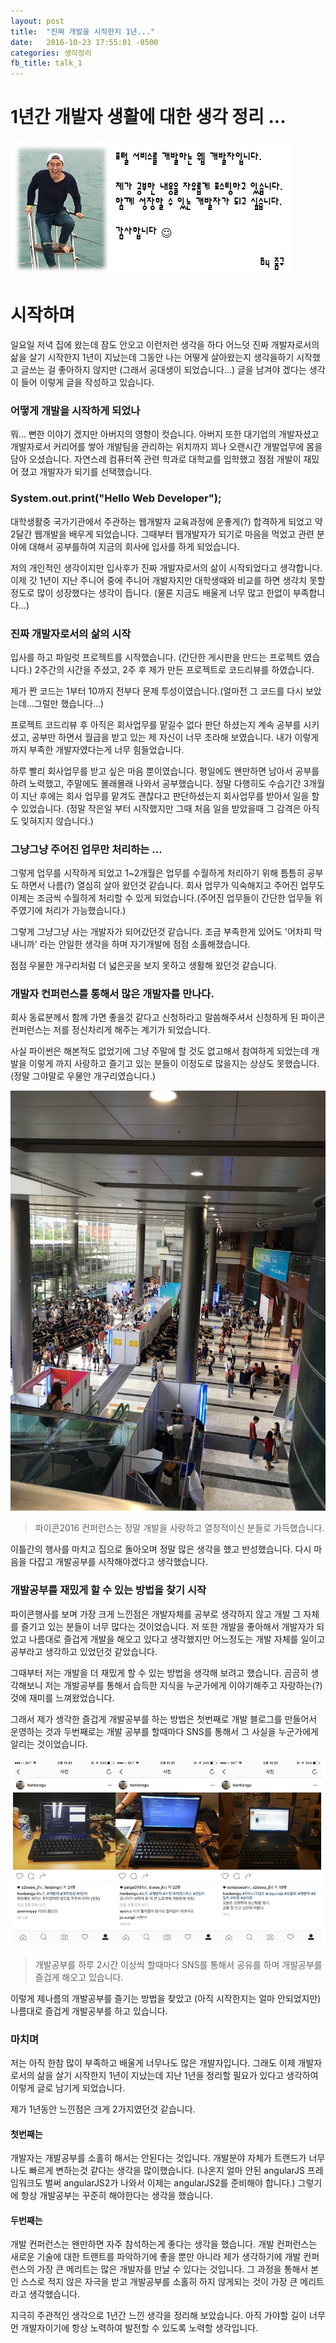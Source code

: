 ```yaml
---
layout: post
title:  "진짜 개발을 시작한지 1년..."
date:   2016-10-23 17:55:01 -0500
categories: 생각정리
fb_title: talk_1
---
```

# 1년간 개발자 생활에 대한 생각 정리 ...

![zumgu_profie](/images/zumgu_profie.jpg)

# 시작하며

일요일 저녁 집에 왔는데 잠도 안오고 이런저런 생각을 하다 어느덧 진짜 개발자로서의 삶을 살기 시작한지 1년이 지났는데 그동안 나는 어떻게 살아왔는지 생각을하기 시작했고 글쓰는 걸 좋아하지 않지만 (그래서 공대생이 되었습니다...) 글을 남겨야 겠다는 생각이 들어 이렇게 글을 작성하고 있습니다.

### 어떻게 개발을 시작하게 되었나

뭐... 뻔한 이야기 겠지만 아버지의 영향이 컷습니다.
아버지 또한 대기업의 개발자셨고 개발자로서 커리어를 쌓아 개발팀을 관리하는 위치까지 꾀나 오랜시간 개발업무에 몸을 담아 오셨습니다. 자연스레 컴퓨터쪽 관련 학과로 대학교를 입학했고 점점 개발이 재밌어 졌고 개발자가 되기를 선택했습니다.

### System.out.print("Hello Web Developer");

대학생활중 국가기관에서 주관하는 웹개발자 교육과정에 운좋게(?) 합격하게 되었고 약 2달간 웹개발을 배우게 되었습니다. 그때부터 웹개발자가 되기로 마음을 먹었고 관련 분야에 대해서 공부를하여 지금의 회사에 입사를 하게 되었습니다.

저의 개인적인 생각이지만 입사후가 진짜 개발자로서의 삶이 시작되었다고 생각합니다. 이제 갓 1년이 지난 주니어 중에 주니어 개발자지만 대학생때와 비교를 하면 생각치 못할 정도로 많이 성장했다는 생각이 듭니다. (물론 지금도 배울게 너무 많고 한없이 부족합니다...)


### 진짜 개발자로서의 삶의 시작

입사를 하고 파일럿 프로젝트를 시작했습니다. (간단한 게시판을 만드는 프로젝트 였습니다.) 2주간의 시간을 주셨고, 2주 후 제가 만든 프로젝트로 코드리뷰를 하였습니다.

제가 짠 코드는 1부터 10까지 전부다 문제 투성이였습니다.(얼마전 그 코드를 다시 보았는데...그럴만 했습니다...)

프로젝트 코드리뷰 후 아직은 회사업무를 맡길수 없다 판단 하셨는지 계속 공부를 시키셨고, 공부만 하면서 월급을 받고 있는 제 자신이 너무 초라해 보였습니다. 내가 이렇게까지 부족한 개발자였다는게 너무 힘들었습니다.

하루 빨리 회사업무를 받고 싶은 마음 뿐이였습니다. 평일에도 왠만하면 남아서 공부를 하려 노력했고, 주말에도 몰래몰래 나와서 공부했습니다. 정말 다행히도 수습기간 3개월이 지난 후에는 회사 업무를 맡겨도 괜찮다고 판단하셨는지 회사업무를 받아서 일을 할 수 있었습니다. (정말 작은일 부터 시작했지만 그때 처음 일을 받았을때 그 감격은 아직도 잊혀지지 않습니다.)


### 그냥그냥 주어진 업무만 처리하는 ...

그렇게 업무를 시작하게 되었고 1~2개월은 업무를 수월하게 처리하기 위해 틈틈히 공부도 하면서 나름(?) 열심히 살아 왔던것 같습니다. 회사 업무가 익숙해지고 주어진 업무도 이제는 조금씩 수월하게 처리할 수 있게 되었습니다.(주어진 업무들이 간단한 업무들 위주였기에 처리가 가능했습니다.)

그렇게 그냥그냥 사는 개발자가 되어갔던것 같습니다. 조금 부족한게 있어도 '어차피 막내니까' 라는 안일한 생각을 하며 자기개발에 점점 소홀해졌습니다.

점점 우물한 개구리처럼 더 넓은곳을 보지 못하고 생활해 왔던것 같습니다.

### 개발자 컨퍼런스를 통해서 많은 개발자를 만나다.

회사 동료분께서 함께 가면 좋을것 같다고 신청하라고 말씀해주셔서 신청하게 된 파이콘 컨퍼런스는 저를 정신차리게 해주는 계기가 되었습니다.

사실 파이썬은 해본적도 없었기에 그냥 주말에 할 것도 없고해서 참여하게 되었는데 개발을 이렇게 까지 사랑하고 즐기고 있는 분들이 이정도로 많을지는 상상도 못했습니다. (정말 그야말로 우물안 개구리였습니다.)

![pycon](/images/20161024_pycon_2.jpg)

> 파이콘2016 컨퍼런스는 정말 개발을 사랑하고 열정적이신 분들로 가득했습니다.

이틀간의 행사를 마치고 집으로 돌아오며 정말 많은 생각을 했고 반성했습니다. 다시 마음을 다잡고 개발공부를 시작해야겠다고 생각했습니다.

### 개발공부를 재밌게 할 수 있는 방법을 찾기 시작

파이콘행사를 보며 가장 크게 느낀점은 개발자체를 공부로 생각하지 않고 개발 그 자체를 즐기고 있는 분들이 너무 많다는 것이었습니다. 저 또한 개발을 좋아해서 개발자가 되었고 나름대로 즐겁게 개발을 해오고 있다고 생각했지만 어느정도는 개발 자체를 일이고 공부라고 생각하고 있었던것 같았습니다.

그때부터 저는 개발을 더 재밌게 할 수 있는 방법을 생각해 보려고 했습니다. 곰곰히 생각해보니 저는 개발공부를 통해서 습득한 지식을 누군가에게 이야기해주고 자랑하는(?)것에 재미를 느껴왔었습니다.

그래서 제가 생각한 즐겁게 개발공부를 하는 방법은 첫번째로 개발 블로그를 만들어서 운영하는 것과 두번째로는 개발 공부를 할때마다 SNS를 통해서 그 사실을 누군가에게 알리는 것이었습니다.

![sns](/images/20161024_instar_2.JPG)

> 개발공부를 하루 2시간 이상씩 할때마다 SNS를 통해서 공유를 하며 개발공부를 즐겁게 해오고 있습니다.

이렇게 제나름의 개발공부를 즐기는 방법을 찾았고 (아직 시작한지는 얼마 안되었지만) 나름대로 즐겁게 개발공부를 하고 있습니다.


### 마치며

저는 아직 한참 많이 부족하고 배울게 너무나도 많은 개발자입니다. 그래도 이제 개발자로서의 삶을 살기 시작한지 1년이 지났는데 지난 1년을 정리할 필요가 있다고 생각하여 이렇게 글로 남기게 되었습니다.

제가 1년동안 느낀점은 크게 2가지였던것 같습니다.

#### 첫번째는
개발자는 개발공부를 소홀히 해서는 안된다는 것입니다.
개발분야 자체가 트랜드가 너무나도 빠르게 변하는것 같다는 생각을 많이했습니다. (나온지 얼마 안된 angularJS 프레임워크도 벌써 angularJS2가 나와서 이제는 angularJS2를 준비해야 합니다.) 그렇기에 항상 개발공부는 꾸준히 해야한다는 생각을 했습니다.

#### 두번째는
개발 컨퍼런스는 왠만하면 자주 참석하는게 좋다는 생각을 했습니다. 개발 컨퍼런스는 새로운 기술에 대한 트랜트를 파악하기에 좋을 뿐만 아니라 제가 생각하기에 개발 컨퍼런스의 가장 큰 메리트는 많은 개발자를 만날 수 있다는 것입니다. 그 과정을 통해서 본인 스스로 적지 않은 자극을 받고 개발공부를 소홀히 하지 않게되는 것이 가장 큰 메리트라고 생각했습니다.

지극히 주관적인 생각으로 1년간 느낀 생각을 정리해 보았습니다. 아직 가야할 길이 너무 먼 개발자이기에 항상 노력하여 발전할 수 있도록 노력할 생각입니다.
